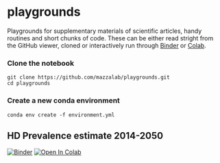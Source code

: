 # playgrounds
Playgrounds for supplementary materials of scientific articles, handy routines and short chunks of code. These can be either read stright from the GitHub viewer, cloned or interactively run through [Binder](https://mybinder.org/) or [Colab](https://colab.research.google.com/).

### Clone the notebook
```
git clone https://github.com/mazzalab/playgrounds.git
cd playgrounds
```
### Create a new conda environment
```
conda env create -f environment.yml
```



## HD Prevalence estimate 2014-2050
[![Binder](https://mybinder.org/badge_logo.svg)](https://mybinder.org/v2/gh/mazzalab/playgrounds/master?filepath=HD_prevalence_JNNP_2020.ipynb) 
[![Open In Colab](https://colab.research.google.com/assets/colab-badge.svg)](https://colab.research.google.com/github/mazzalab/playgrounds/blob/master/HD_prevalence_JNNP_2020.ipynb)
